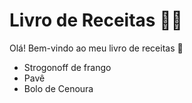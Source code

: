 # Livro de Receitas :man_cook:

Olá! Bem-vindo ao meu livro de receitas :wave:

- Strogonoff de frango
- Pavê 
- Bolo de Cenoura

